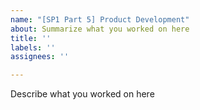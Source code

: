 ```yaml
---
name: "[SP1 Part 5] Product Development"
about: Summarize what you worked on here
title: ''
labels: ''
assignees: ''

---
```


Describe what you worked on here
